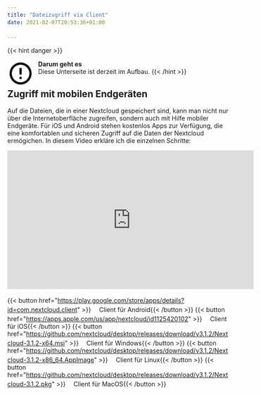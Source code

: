 ```yaml
---
title: "Dateizugriff via Client"
date: 2021-02-07T20:53:36+01:00

---
```

{{< hint danger >}}

<img src="/images/alert-circle-outline.svg" height="60px"
     alt="info"
     style="float: left; margin-right: 10px;" />
**Darum geht es**\
 Diese Unterseite ist derzeit im Aufbau.
{{< /hint >}}

## Zugriff mit mobilen Endgeräten

Auf die Dateien, die in einer Nextcloud gespeichert sind, kann man nicht nur über die Internetoberfläche zugreifen, sondern auch mit Hilfe mobiler Endgeräte. Für iOS und Android stehen kostenlos Apps zur Verfügung, die eine komfortablen und sicheren Zugriff auf die Daten der Nextcloud ermögichen. In diesem Video erkläre ich die einzelnen Schritte:

<iframe width="560" height="315" src="https://www.youtube-nocookie.com/embed/8KVqry0f7Cw" frameborder="0" allow="accelerometer; autoplay; clipboard-write; encrypted-media; gyroscope; picture-in-picture" allowfullscreen></iframe>


{{< button href="https://play.google.com/store/apps/details?id=com.nextcloud.client" >}}<svg width="18" height="18"><use xlink:href="/images/tabler-sprite.svg#tabler-external-link"/></svg>Client für Android{{< /button >}}
{{< button href="https://apps.apple.com/us/app/nextcloud/id1125420102" >}}<svg width="18" height="18"><use xlink:href="/images/tabler-sprite.svg#tabler-external-link"/></svg>Client für iOS{{< /button >}}
{{< button href="https://github.com/nextcloud/desktop/releases/download/v3.1.2/Nextcloud-3.1.2-x64.msi" >}}<svg width="18" height="18"><use xlink:href="/images/tabler-sprite.svg#tabler-external-link"/></svg>Client für Windows{{< /button >}}
{{< button href="https://github.com/nextcloud/desktop/releases/download/v3.1.2/Nextcloud-3.1.2-x86_64.AppImage" >}}<svg width="18" height="18"><use xlink:href="/images/tabler-sprite.svg#tabler-external-link"/></svg>Client für Linux{{< /button >}}
{{< button href="https://github.com/nextcloud/desktop/releases/download/v3.1.2/Nextcloud-3.1.2.pkg" >}}<svg width="18" height="18"><use xlink:href="/images/tabler-sprite.svg#tabler-external-link"/></svg>Client für MacOS{{< /button >}}
